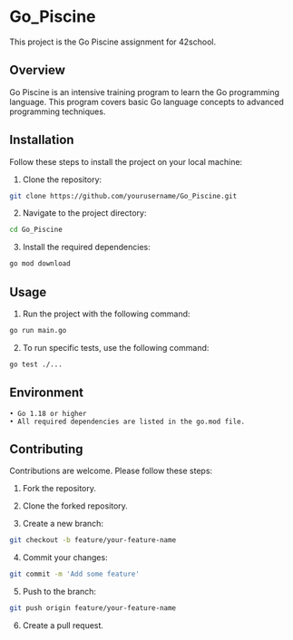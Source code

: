 # Go_Piscine

This project is the Go Piscine assignment for 42school.


## Overview

Go Piscine is an intensive training program to learn the Go programming language. This program covers basic Go language concepts to advanced programming techniques.


## Installation

Follow these steps to install the project on your local machine:

1. Clone the repository:
```sh
git clone https://github.com/yourusername/Go_Piscine.git
```

2. 	Navigate to the project directory:
   ```sh
   cd Go_Piscine
```

3.	Install the required dependencies:
   ```sh
   go mod download
```


## Usage

1. 	Run the project with the following command:
   ```sh
   go run main.go
   ```

2. 	To run specific tests, use the following command:
   ```sh
   go test ./...
   ```

## Environment
	• Go 1.18 or higher
	• All required dependencies are listed in the go.mod file.

## Contributing

Contributions are welcome. Please follow these steps:
1.	Fork the repository.

2.	Clone the forked repository.

3.	Create a new branch:
   ```sh
   git checkout -b feature/your-feature-name
```

4.	Commit your changes:
   ```sh
   git commit -m 'Add some feature'
```

5.	Push to the branch:
   ```sh
   git push origin feature/your-feature-name
```

6.	Create a pull request.
